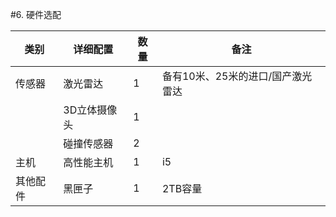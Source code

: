 #6.	硬件选配

| 类别   | 详细配置    | 数量 | 备注                  |
|------|---------|----|---------------------|
| 传感器  | 激光雷达    | 1  | 备有10米、25米的进口/国产激光雷达 |
|      | 3D立体摄像头 | 1  |                     |
|      | 碰撞传感器   | 2  |                     |
| 主机   | 高性能主机   | 1  | i5                  |
| 其他配件 | 黑匣子     | 1  | 2TB容量               |
